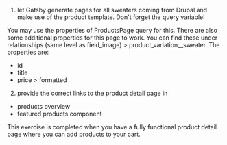 1. let Gatsby generate pages for all sweaters coming from Drupal and make use of the product template.
Don't forget the query variable!

You may use the properties of ProductsPage query for this.
There are also some additional properties for this page to work. You can find these under relationships (same level as field_image) > product_variation__sweater.
The properties are:
- id
- title
- price > formatted

2. provide the correct links to the product detail page in
- products overview
- featured products component

This exercise is completed when you have a fully functional product detail page where you can add products to your cart.